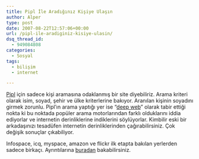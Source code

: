 ```yaml
---
title: Pipl İle Aradığınız Kişiye Ulaşın
author: Alper
type: post
date: 2007-08-22T12:57:06+00:00
url: /pipl-ile-aradiginiz-kisiye-ulasin/
dsq_thread_id:
  - 949084808
categories:
  - Sosyal
tags:
  - bilişim
  - internet

---
```

[Pipl][1] için sadece kişi aramasına odaklanmış bir site diyebiliriz. Arama kriteri olarak isim, soyad, şehir ve ülke kriterlerine bakıyor. Aranılan kişinin soyadını girmek zorunlu. Pipl&#8217;ın arama yaptığı yer ise &#8220;[deep web][2]&#8221; olarak tabir ettiği nokta ki bu noktada popüler arama motorlarından farklı olduklarını iddia ediyorlar ve internetin derinliklerine indiklerini söylüyorlar. Kimbilir eski bir arkadaşınızı tesadüfen internetin derinliklerinden çağırabilirsiniz. Çok değişik sonuçlar çıkabiliyor.

Infospace, icq, myspace, amazon ve flickr ilk etapta bakılan yerlerden sadece birkaçı. Ayrıntılarına [buradan][3] bakabilirsiniz.

 [1]: http://www.pipl.com/
 [2]: http://en.wikipedia.org/wiki/Deep_web
 [3]: http://www.pipl.com/help/deep-web/